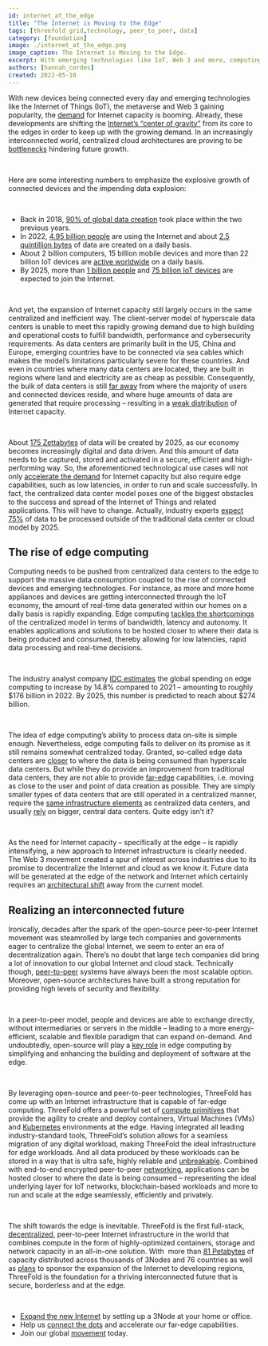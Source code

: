 ```yaml
---
id: internet_at_the_edge
title: "The Internet is Moving to the Edge"
tags: [threefold_grid,technology, peer_to_peer, data]
category: [foundation]
image: ./internet_at_the_edge.png
image_caption: The Internet is Moving to the Edge.
excerpt: With emerging technologies like IoT, Web 3 and more, computing needs to be pushed from centralized data centers to the edge of the network. Learn why ThreeFold is the ideal foundation for a thriving interconnected future.
authors: [hannah_cordes]
created: 2022-05-10
---
```


With new devices being connected every day and emerging technologies like the Internet of Things (IoT), the metaverse and Web 3 gaining popularity, the [demand](https://www.cbre.com/en/insights/reports/north-america-data-center-trends-h2-2021) for Internet capacity is booming. Already, these developments are shifting the [Internet’s “center of gravity”](https://www.securityinfowatch.com/perimeter-security/physical-hardening/article/21263002/real-words-or-buzzwords-edge-cloud-and-the-evolving-internet) from its core to the edges in order to keep up with the growing demand. In an increasingly interconnected world, centralized cloud architectures are proving to be [bottlenecks](https://www.forbes.com/sites/forbestechcouncil/2022/03/25/demystifying-edge-technology/) hindering future growth.

<br/>

Here are some interesting numbers to emphasize the explosive growth of connected devices and the impending data explosion:

<br/>

* Back in 2018, [90% of global data creation](https://www.securityinfowatch.com/perimeter-security/physical-hardening/article/21263002/real-words-or-buzzwords-edge-cloud-and-the-evolving-internet) took place within the two previous years.
* In 2022, [4.95 billion people](https://www.securityinfowatch.com/perimeter-security/physical-hardening/article/21263002/real-words-or-buzzwords-edge-cloud-and-the-evolving-internet) are using the Internet and about [2.5 quintillion bytes](https://www.securityinfowatch.com/perimeter-security/physical-hardening/article/21263002/real-words-or-buzzwords-edge-cloud-and-the-evolving-internet) of data are created on a daily basis.
* About 2 billion computers, 15 billion mobile devices and more than 22 billion IoT devices are [active worldwide](https://www.securityinfowatch.com/perimeter-security/physical-hardening/article/21263002/real-words-or-buzzwords-edge-cloud-and-the-evolving-internet) on a daily basis.
* By 2025, more than [1 billion people](https://www.cisco.com/c/en/us/solutions/executive-perspectives/annual-internet-report/index.html) and [75 billion IoT devices](https://www.statista.com/statistics/471264/iot-number-of-connected-devices-worldwide/#:~:text=Internet%20of%20Things%20%2D%20number%20of%20connected%20devices%20worldwide%202015%2D2025&text=By%202025%2C%20forecasts%20suggest%20that,IoT%20installed%20base%20in%202019.) are expected to join the Internet.

<br/>

And yet, the expansion of Internet capacity still largely occurs in the same centralized and inefficient way. The client-server model of hyperscale data centers is unable to meet this rapidly growing demand due to high building and operational costs to fulfill bandwidth, performance and cybersecurity requirements. As data centers are primarily built in the US, China and Europe, emerging countries have to be connected via sea cables which makes the model’s limitations particularly severe for these countries. And even in countries where many data centers are located, they are built in regions where land and electricity are as cheap as possible. Consequently, the bulk of data centers is still [far away](https://www.securityinfowatch.com/perimeter-security/physical-hardening/article/21263002/real-words-or-buzzwords-edge-cloud-and-the-evolving-internet) from where the majority of users and connected devices reside, and where huge amounts of data are generated that require processing – resulting in a [weak distribution](https://library.threefold.me/info/threefold#/tfgrid/threefold__grid_valuation?id=what39s-the-potential-of-the-threefold-grid) of Internet capacity.

<br/>

About [175 Zettabytes](https://www.seagate.com/files/www-content/our-story/rethink-data/files/Rethink_Data_Report_2020.pdf) of data will be created by 2025, as our economy becomes increasingly digital and data driven. And this amount of data needs to be captured, stored and activated in a secure, efficient and high-performing way. So, the aforementioned technological use cases will not only [accelerate the demand](https://www.cbre.com/en/insights/reports/north-america-data-center-trends-h2-2021) for Internet capacity but also require edge capabilities, such as low latencies, in order to run and scale successfully. In fact, the centralized data center model poses one of the biggest obstacles to the success and spread of the Internet of Things and related applications. This will have to change. Actually, industry experts [expect 75%](https://www.i-scoop.eu/edge-computing-explained/) of data to be processed outside of the traditional data center or cloud model by 2025.

## The rise of edge computing

Computing needs to be pushed from centralized data centers to the edge to support the massive data consumption coupled to the rise of connected devices and emerging technologies. For instance, as more and more home appliances and devices are getting interconnected through the IoT economy, the amount of real-time data generated within our homes on a daily basis is rapidly expanding. Edge computing [tackles the shortcomings](https://www.i-scoop.eu/edge-computing-explained/) of the centralized model in terms of bandwidth, latency and autonomy. It enables applications and solutions to be hosted closer to where their data is being produced and consumed, thereby allowing for low latencies, rapid data processing and real-time decisions. 

<br/>

The industry analyst company [IDC estimates](https://www.idc.com/getdoc.jsp?containerId=prUS48772522) the global spending on edge computing to increase by 14.8% compared to 2021 – amounting to roughly $176 billion in 2022. By 2025, this number is predicted to reach about $274 billion.

<br/>

The idea of edge computing’s ability to process data on-site is simple enough. Nevertheless, edge computing fails to deliver on its promise as it still remains somewhat centralized today. Granted, so-called edge data centers are [closer](https://stlpartners.com/articles/edge-computing/edge-data-centres/) to where the data is being consumed than hyperscale data centers. But while they do provide an improvement from traditional data centers, they are not able to provide [far-edge](https://www.thefastmode.com/expert-opinion/23002-what-are-various-types-of-edge-computing-that-exist-today) capabilities, i.e. moving as close to the user and point of data creation as possible. They are simply smaller types of data centers that are still operated in a centralized manner, require the [same infrastructure elements](https://connectorsupplier.com/how-the-rise-of-edge-computing-will-reshape-the-data-center-landscape/) as centralized data centers, and usually [rely](https://www.techtarget.com/searchdatacenter/definition/edge-data-center) on bigger, central data centers. Quite edgy isn’t it?

<br/>

As the need for Internet capacity – specifically at the edge – is rapidly intensifying, a new approach to Internet infrastructure is clearly needed. The Web 3 movement created a spur of interest across industries due to its promise to decentralize the Internet and cloud as we know it. Future data will be generated at the edge of the network and Internet which certainly requires an [architectural shift](https://www.forbes.com/sites/forbestechcouncil/2022/03/25/demystifying-edge-technology/) away from the current model.

## Realizing an interconnected future

Ironically, decades after the spark of the open-source peer-to-peer Internet movement was steamrolled by large tech companies and governments eager to centralize the global Internet, we seem to enter an era of decentralization again. There’s no doubt that large tech companies did bring a lot of innovation to our global Internet and cloud stack. Technically though, [peer-to-peer](https://threefold.io/blog/p2p_web3/) systems have always been the most scalable option. Moreover, open-source architectures have built a strong reputation for providing high levels of security and flexibility. 

<br/>

In a peer-to-peer model, people and devices are able to exchange directly, without intermediaries or servers in the middle – leading to a more energy-efficient, scalable and flexible paradigm that can expand on-demand. And undoubtedly, open-source will play a [key role](https://news.crunchbase.com/news/edge-computing-said-quissal-zededa/) in edge computing by simplifying and enhancing the building and deployment of software at the edge.

<br/>

By leveraging open-source and peer-to-peer technologies, ThreeFold has come up with an Internet infrastructure that is capable of far-edge computing. ThreeFold offers a powerful set of [compute primitives](https://threefold.io/blog/building_a_new_internet_from_the_ground_up_3/) that provide the agility to create and deploy containers, Virtual Machines (VMs) and [Kubernetes](https://library.threefold.me/info/threefold#/technology/threefold__zkube?id=zkube) environments at the edge. Having integrated all leading industry-standard tools, ThreeFold’s solution allows for a seamless migration of any digital workload, making ThreeFold the ideal infrastructure for edge workloads. And all data produced by these workloads can be stored in a way that is ultra safe, highly reliable and [unbreakable](https://library.threefold.me/info/threefold#/technology/qsss/threefold__qsss_home?id=quantum-safe-storage-system). Combined with end-to-end encrypted peer-to-peer [networking](https://library.threefold.me/info/threefold#/technology/threefold__planetary_network?id=planetary-network), applications can be hosted closer to where the data is being consumed – representing the ideal underlying layer for IoT networks, blockchain-based workloads and more to run and scale at the edge seamlessly, efficiently and privately.

<br/>

The shift towards the edge is inevitable. ThreeFold is the first full-stack, [decentralized](https://coincheckup.com/blog/threefold-is-the-decentralized-web-the-future-of-the-internet/), peer-to-peer Internet infrastructure in the world that combines compute in the form of highly-optimized containers, storage and network capacity in an all-in-one solution. With  more than [81 Petabytes](https://threefold.io/) of capacity distributed across thousands of 3Nodes and 76 countries as well as [plans](https://threefold.io/blog/connecting_the_dots/) to sponsor the expansion of the Internet to developing regions, ThreeFold is the foundation for a thriving interconnected future that is secure, borderless and at the edge.

<br/>

* [Expand the new Internet](https://threefold.io/blog/what_is_farming/) by setting up a 3Node at your home or office.
* Help us [connect the dots](https://threefold.io/blog/connecting_the_dots/) and accelerate our far-edge capabilities.
* Join our global [movement](https://t.me/threefold) today.
